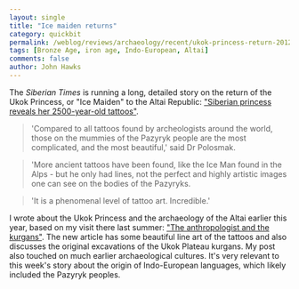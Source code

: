 ```yaml
---
layout: single 
title: "Ice maiden returns" 
category: quickbit
permalink: /weblog/reviews/archaeology/recent/ukok-princess-return-2012.html
tags: [Bronze Age, iron age, Indo-European, Altai] 
comments: false 
author: John Hawks 
---
```


The <em>Siberian Times</em> is running a long, detailed story on the return of the Ukok Princess, or "Ice Maiden" to the Altai Republic: <a href="http://siberiantimes.com/culture/others/features/siberian-princess-reveals-her-2500-year-old-tattoos/">"Siberian princess reveals her 2500-year-old tattoos"</a>. 

<blockquote>'Compared to all tattoos found by archeologists around the world, those on the mummies of the Pazyryk people are the most complicated, and the most beautiful,' said Dr Polosmak. </blockquote>

<blockquote>'More ancient tattoos have been found, like the Ice Man found in the Alps - but he only had lines, not the perfect and highly artistic images one can see on the bodies of the Pazyryks. </blockquote>

<blockquote>'It is a phenomenal level of tattoo art. Incredible.'</blockquote>

I wrote about the Ukok Princess and the archaeology of the Altai earlier this year, based on my visit there last summer: <a href="http://johnhawks.net/weblog/hawks/travel/anthropologist-and-the-kurgans-2012.html">"The anthropologist and the kurgans"</a>. The new article has some beautiful line art of the tattoos and also discusses the original excavations of the Ukok Plateau kurgans. My post also touched on much earlier archaeological cultures. It's very relevant to this week's story about the origin of Indo-European languages, which likely included the Pazyryk peoples. 

